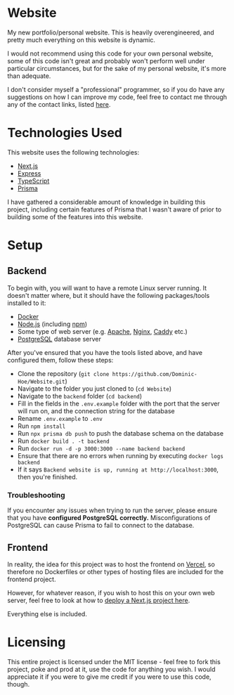 # Website

My new portfolio/personal website. This is heavily overengineered, and pretty much everything on this website is dynamic.

I would not recommend using this code for your own personal website, some of this code isn't great and probably won't perform well under particular circumstances, but for the sake of my personal website, it's more than adequate.

I don't consider myself a "professional" programmer, so if you do have any suggestions on how I can improve my code, feel free to contact me through any of the contact links, listed [here](https://domhoe.dev/contacts).

# Technologies Used

This website uses the following technologies:
- [Next.js](https://nextjs.org)
- [Express](http://expressjs.com)
- [TypeScript](https://typescriptlang.org)
- [Prisma](https://prisma.io)

I have gathered a considerable amount of knowledge in building this project, including certain features of Prisma that I wasn't aware of prior to building some of the features into this website.

# Setup

## Backend

To begin with, you will want to have a remote Linux server running. It doesn't matter where, but it should have the following packages/tools installed to it:
- [Docker](https://docker.com/)
- [Node.js](https://nodejs.org/) (including [npm](https://www.npmjs.com/))
- Some type of web server (e.g. [Apache](https://httpd.apache.org/), [Nginx](https://nginx.com/), [Caddy](https://caddyserver.com) etc.)
- [PostgreSQL](https://postgresql.org/) database server

After you've ensured that you have the tools listed above, and have configured them, follow these steps:
- Clone the repository (`git clone https://github.com/Dominic-Hoe/Website.git`)
- Navigate to the folder you just cloned to (`cd Website`)
- Navigate to the `backend` folder (`cd backend`)
- Fill in the fields in the `.env.example` folder with the port that the server will run on, and the connection string for the database
- Rename `.env.example` to `.env`
- Run `npm install`
- Run `npx prisma db push` to push the database schema on the database
- Run `docker build . -t backend`
- Run `docker run -d -p 3000:3000 --name backend backend`
- Ensure that there are no errors when running by executing `docker logs backend`
- If it says `Backend website is up, running at http://localhost:3000`, then you're finished.

### Troubleshooting

If you encounter any issues when trying to run the server, please ensure that you have **configured PostgreSQL correctly.** Misconfigurations of PostgreSQL can cause Prisma to fail to connect to the database.

## Frontend

In reality, the idea for this project was to host the frontend on [Vercel](https://vercel.com/), so therefore no Dockerfiles or other types of hosting files are included for the frontend project.

However, for whatever reason, if you wish to host this on your own web server, feel free to look at how to [deploy a Next.js project here](https://nextjs.org/docs/deployment).

Everything else is included.

# Licensing

This entire project is licensed under the MIT license - feel free to fork this project, poke and prod at it, use the code for anything you wish. I would appreciate it if you were to give me credit if you were to use this code, though.